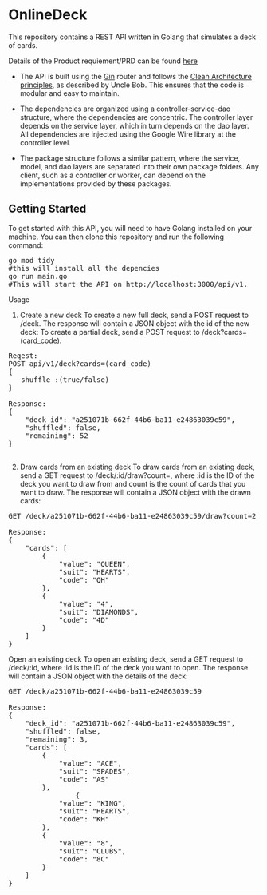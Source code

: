 # OnlineDeck
This repository contains a REST API written in Golang that simulates a deck of cards.

Details of the Product requiement/PRD can be found [here](https://toggl.notion.site/Toggl-Backend-Unattended-Programming-Test-015a95428b044b4398ba62ccc72a007e)

* The API is built using the [Gin](https://github.com/gin-gonic/gin) router and follows the [Clean Architecture principles](https://blog.cleancoder.com/uncle-bob/2012/08/13/the-clean-architecture.html), as described by Uncle Bob. This ensures that the code is modular and easy to maintain.

* The dependencies are organized using a controller-service-dao structure, where the dependencies are concentric. 
  The controller layer depends on the service layer, which in turn depends on the dao layer.  
  All dependencies are injected using the Google Wire library at the controller level.

* The package structure follows a similar pattern, where the service, model, and dao layers are separated into their own package folders. 
  Any client, such as a controller or worker, can depend on the implementations provided by these packages.

## Getting Started
To get started with this API, you will need to have Golang installed on your machine. You can then clone this repository and run the following command:

<pre>
go mod tidy
#this will install all the depencies
go run main.go
#This will start the API on http://localhost:3000/api/v1.
</pre>

Usage
1. Create a new deck
To create a new full deck, send a POST request to /deck. The response will contain a JSON object with the id of the new deck:
To create a partial deck, send a POST request to /deck?cards=(card_code).
<pre>
Reqest:
POST api/v1/deck?cards=(card_code)
{
   shuffle :(true/false)
}

Response:
{
    "deck_id": "a251071b-662f-44b6-ba11-e24863039c59",
    "shuffled": false,
    "remaining": 52
}

</pre>

2. Draw cards from an existing deck
To draw cards from an existing deck, send a GET request to /deck/:id/draw?count=<number>, where :id is the ID of the deck you want to draw from and count is the count of cards that you want to draw. The response will contain a JSON object with the drawn cards:

<pre>
GET /deck/a251071b-662f-44b6-ba11-e24863039c59/draw?count=2

Response:
{
    "cards": [
        {
            "value": "QUEEN",
            "suit": "HEARTS",
            "code": "QH"
        },
        {
            "value": "4",
            "suit": "DIAMONDS",
            "code": "4D"
        }
    ]
}
</pre>
Open an existing deck
To open an existing deck, send a GET request to /deck/:id, where :id is the ID of the deck you want to open. The response will contain a JSON object with the details of the deck:

<pre>
GET /deck/a251071b-662f-44b6-ba11-e24863039c59

Response:
{
    "deck_id": "a251071b-662f-44b6-ba11-e24863039c59",
    "shuffled": false,
    "remaining": 3,
    "cards": [
        {
            "value": "ACE",
            "suit": "SPADES",
            "code": "AS"
        },
				{
            "value": "KING",
            "suit": "HEARTS",
            "code": "KH"
        },
        {
            "value": "8",
            "suit": "CLUBS",
            "code": "8C"
        }
    ]
}
</pre>
